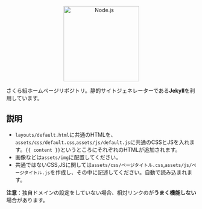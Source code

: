 <p align="center">
  <a href="https://nodejs.org/">
    <img
      alt="Node.js"
      src="https://sakuragumi.tk/img/sakuragumi.svg"
      width="200"
    />
  </a>
</p>

さくら組ホームページリポジトリ。静的サイトジェネレーターである**Jekyll**を利用しています。
## 説明
* `layouts/default.html`に共通のHTMLを、`assets/css/default.css`,`assets/js/default.js`に共通のCSSとJSを入れます。`{{ content }}`というところにそれぞれのHTMLが追加されます。
* 画像などは`assets/img`に配置してください。
* 共通ではないCSS,JSに関しては`assets/css/ページタイトル.css`,`assets/js/ページタイトル.js`を作成し、その中に記述してください。自動で読み込まれます。

**注意**：独自ドメインの設定をしていない場合、相対リンクのが**うまく機能しない**場合があります。